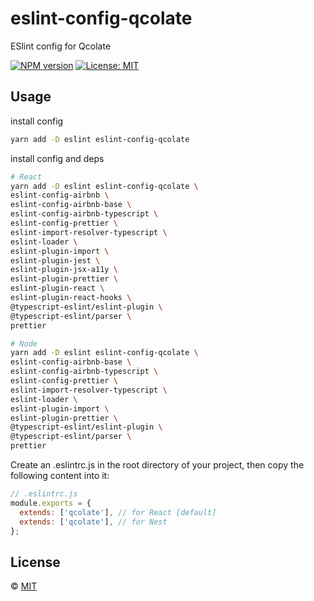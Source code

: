 # eslint-config-qcolate

ESlint config for Qcolate


<!--
[![Build Status][build-img]][build-url]
-->
[![NPM version][npm-img]][npm-url]
[![License: MIT][mit-img]][mit-url]

## Usage

install config

```bash
yarn add -D eslint eslint-config-qcolate
```

install config and deps

```bash
# React
yarn add -D eslint eslint-config-qcolate \
eslint-config-airbnb \
eslint-config-airbnb-base \
eslint-config-airbnb-typescript \
eslint-config-prettier \
eslint-import-resolver-typescript \
eslint-loader \
eslint-plugin-import \
eslint-plugin-jest \
eslint-plugin-jsx-a11y \
eslint-plugin-prettier \
eslint-plugin-react \
eslint-plugin-react-hooks \
@typescript-eslint/eslint-plugin \
@typescript-eslint/parser \
prettier
```


```bash
# Node
yarn add -D eslint eslint-config-qcolate \
eslint-config-airbnb-base \
eslint-config-airbnb-typescript \
eslint-config-prettier \
eslint-import-resolver-typescript \
eslint-loader \
eslint-plugin-import \
eslint-plugin-prettier \
@typescript-eslint/eslint-plugin \
@typescript-eslint/parser \
prettier
```


Create an .eslintrc.js in the root directory of your project, then copy the following content into it:

```javascript
// .eslintrc.js
module.exports = {
  extends: ['qcolate'], // for React [default]
  extends: ['qcolate'], // for Nest
};
```


## License

© [MIT][mit-url]

<!-- badges -->

[mit-img]: https://img.shields.io/badge/License-MIT-blue.svg

[mit-url]: ./LICENSE

[npm-img]: https://img.shields.io/npm/v/eslint-config-qcolate.svg

[npm-url]: https://www.npmjs.com/package/eslint-config-qcolate
